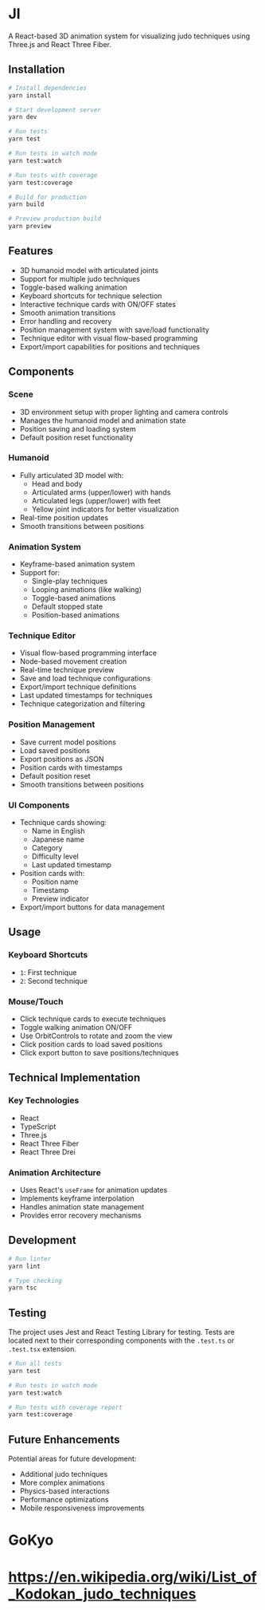 # JI

A React-based 3D animation system for visualizing judo techniques using Three.js and React Three Fiber.

## Installation

```bash
# Install dependencies
yarn install

# Start development server
yarn dev

# Run tests
yarn test

# Run tests in watch mode
yarn test:watch

# Run tests with coverage
yarn test:coverage

# Build for production
yarn build

# Preview production build
yarn preview
```

## Features

- 3D humanoid model with articulated joints
- Support for multiple judo techniques
- Toggle-based walking animation
- Keyboard shortcuts for technique selection
- Interactive technique cards with ON/OFF states
- Smooth animation transitions
- Error handling and recovery
- Position management system with save/load functionality
- Technique editor with visual flow-based programming
- Export/import capabilities for positions and techniques

## Components

### Scene
- 3D environment setup with proper lighting and camera controls
- Manages the humanoid model and animation state
- Position saving and loading system
- Default position reset functionality

### Humanoid
- Fully articulated 3D model with:
  - Head and body
  - Articulated arms (upper/lower) with hands
  - Articulated legs (upper/lower) with feet
  - Yellow joint indicators for better visualization
- Real-time position updates
- Smooth transitions between positions

### Animation System
- Keyframe-based animation system
- Support for:
  - Single-play techniques
  - Looping animations (like walking)
  - Toggle-based animations
  - Default stopped state
  - Position-based animations

### Technique Editor
- Visual flow-based programming interface
- Node-based movement creation
- Real-time technique preview
- Save and load technique configurations
- Export/import technique definitions
- Last updated timestamps for techniques
- Technique categorization and filtering

### Position Management
- Save current model positions
- Load saved positions
- Export positions as JSON
- Position cards with timestamps
- Default position reset
- Smooth transitions between positions

### UI Components
- Technique cards showing:
  - Name in English
  - Japanese name
  - Category
  - Difficulty level
  - Last updated timestamp
- Position cards with:
  - Position name
  - Timestamp
  - Preview indicator
- Export/import buttons for data management

## Usage

### Keyboard Shortcuts
- `1`: First technique
- `2`: Second technique

### Mouse/Touch
- Click technique cards to execute techniques
- Toggle walking animation ON/OFF
- Use OrbitControls to rotate and zoom the view
- Click position cards to load saved positions
- Click export button to save positions/techniques

## Technical Implementation

### Key Technologies
- React
- TypeScript
- Three.js
- React Three Fiber
- React Three Drei

### Animation Architecture
- Uses React's `useFrame` for animation updates
- Implements keyframe interpolation
- Handles animation state management
- Provides error recovery mechanisms

## Development

```bash
# Run linter
yarn lint

# Type checking
yarn tsc
```

## Testing
The project uses Jest and React Testing Library for testing. Tests are located next to their corresponding components with the `.test.ts` or `.test.tsx` extension.

```bash
# Run all tests
yarn test

# Run tests in watch mode
yarn test:watch

# Run tests with coverage report
yarn test:coverage
```

## Future Enhancements
Potential areas for future development:
- Additional judo techniques
- More complex animations
- Physics-based interactions
- Performance optimizations
- Mobile responsiveness improvements


# GoKyo

# https://en.wikipedia.org/wiki/List_of_Kodokan_judo_techniques
